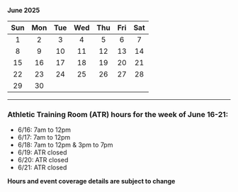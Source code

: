 **June 2025**

|Sun|Mon|Tue|Wed|Thu|Fri|Sat|
|:---:|:---:|:---:|:---:|:---:|:---:|:---:|
|1  |2  |3  |4  |5  |6  |7  |
|8  |9  |10 |11 |12 |13 |14 |
|15 |16 |17 |18 |19 |20 |21 |
|22 |23 |24 |25 |26 |27 |28 |
|29 |30 |   |   |   |   |   |

---
### Athletic Training Room (ATR) hours for the week of June 16-21:

* 6/16: 7am to 12pm
* 6/17: 7am to 12pm
* 6/18: 7am to 12pm & 3pm to 7pm
* 6/19: ATR closed
* 6/20: ATR closed
* 6/21: ATR closed

**Hours and event coverage details are subject to change**

